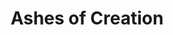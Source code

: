 ---
title: "Ashes of Creation"
link: "https://ashesofcreation.com/"
cover: https://lh3.googleusercontent.com/7phdblFHOXaM52xIZiJ0M6DZOJvlZ-U4XSE4WZJsFZrlhX22JvgezRDWu4mxFHDbjm4KoLuJg-LETc3Q1wfGeSs
releaseDate: "2023/01/01"
---